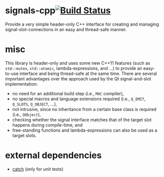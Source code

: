 signals-cpp[![Build Status](https://travis-ci.org/Kosta-Github/signals-cpp.png)](https://travis-ci.org/Kosta-Github/signals-cpp)
===========
Provide a very simple header-only C++ interface for creating and managing signal-slot-connections in an easy and thread-safe manner.

misc
====
This library is header-only and uses some new C++11 features (such as `std::mutex`, `std::atomic`, lambda-expressions, and ...) to provide an easy-to-use interface and being thread-safe at the same time. There are several important advantages over the approach used by the Qt signal-and-slot implementation:
- no need for an additional build step (i.e., `MOC` compiler),
- no special macros and language extensions required (i.e., `Q_EMIT`, `Q_SLOTS`, `Q_OBJECT`, ...),
- not intrusive, since no inheritance from a certain base class is required (i.e., `QObject`),
- checking whether the signal interface matches that of the target slot happens during compile-time, and
- free-standing functions and lambda-expressions can also be used as a target slots.
 
external dependencies
=====================
- [catch](https://github.com/philsquared/Catch) (only for unit tests)
